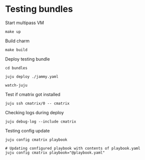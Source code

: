 # Testing bundles

Start multipass VM

```
make up
```

Build charm

```
make build
```

Deploy testing bundle

```
cd bundles

juju deploy ./jammy.yaml

watch-juju
```

Test if cmatrix got installed

```
juju ssh cmatrix/0 -- cmatrix
```

Checking logs during deploy
```
juju debug-log --include cmatrix
```

Testing config update
```
juju config cmatrix playbook

# Updating configured playbook with contents of playbook.yaml
juju config cmatrix playbook="@playbook.yaml"
```

